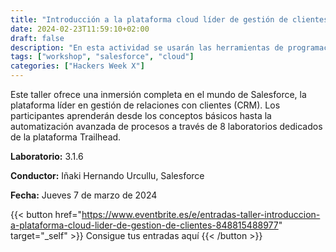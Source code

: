 ```yaml
---
title: "Introducción a la plataforma cloud líder de gestión de clientes, Salesforce"
date: 2024-02-23T11:59:10+02:00
draft: false
description: "En esta actividad se usarán las herramientas de programación de la plataforma Salesforce."
tags: ["workshop", "salesforce", "cloud"]
categories: ["Hackers Week X"]
---
```


Este taller ofrece una inmersión completa en el mundo de Salesforce, la plataforma líder en gestión de relaciones con clientes (CRM). Los participantes aprenderán desde los conceptos básicos hasta la automatización avanzada de procesos a través de 8 laboratorios dedicados de la plataforma Trailhead.

**Laboratorio:** 3.1.6

**Conductor:** Iñaki Hernando Urcullu, Salesforce

**Fecha:** Jueves 7 de marzo de 2024

{{< button href="https://www.eventbrite.es/e/entradas-taller-introduccion-a-plataforma-cloud-lider-de-gestion-de-clientes-848815488977" target="_self" >}}
Consigue tus entradas aquí
{{< /button >}}